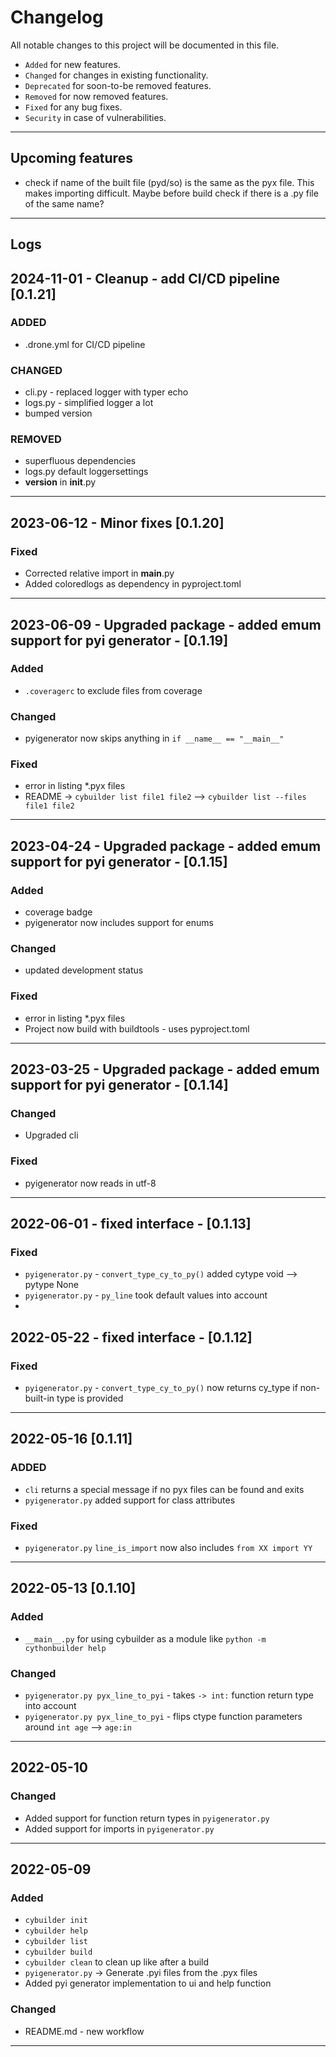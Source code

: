 # Changelog
All notable changes to this project will be documented in this file.
 - `Added` for new features.
 - `Changed` for changes in existing functionality.
 - `Deprecated` for soon-to-be removed features.
 - `Removed` for now removed features.
 - `Fixed` for any bug fixes.
 - `Security` in case of vulnerabilities.
<hr>
 

## Upcoming features
- check if name of the built file (pyd/so) is the same as the pyx file. This makes importing difficult. Maybe before build check if there is a .py file of the same name?
---

## Logs
## 2024-11-01 - Cleanup - add CI/CD pipeline [0.1.21]
### ADDED
- .drone.yml for CI/CD pipeline
### CHANGED
- cli.py - replaced logger with typer echo
- logs.py - simplified logger a lot
- bumped version
### REMOVED 
- superfluous dependencies
- logs.py default loggersettings
- __version__ in __init__.py 
<hr>


## 2023-06-12 - Minor fixes [0.1.20]
### Fixed
- Corrected relative import in __main__.py
- Added coloredlogs as dependency in pyproject.toml
<hr>


## 2023-06-09 - Upgraded package - added emum support for pyi generator - [0.1.19]
### Added
- `.coveragerc` to exclude files from coverage
### Changed
- pyigenerator now skips anything in `if __name__ == "__main__"`
### Fixed
- error in listing *.pyx files
- README -> `cybuilder list file1 file2` --> `cybuilder list --files file1 file2`
<hr>


## 2023-04-24 - Upgraded package - added emum support for pyi generator - [0.1.15]
### Added
- coverage badge
- pyigenerator now includes support for enums
### Changed
- updated development status
### Fixed
- error in listing *.pyx files
- Project now build with buildtools - uses pyproject.toml
<hr>


## 2023-03-25 - Upgraded package - added emum support for pyi generator - [0.1.14]
### Changed
- Upgraded cli
### Fixed
- pyigenerator now reads in utf-8
<hr>


## 2022-06-01 - fixed interface - [0.1.13]
### Fixed
- `pyigenerator.py` - `convert_type_cy_to_py()` added cytype void --> pytype None
- `pyigenerator.py` - `py_line` took default values into account
- 


## 2022-05-22 - fixed interface - [0.1.12]
### Fixed
- `pyigenerator.py` - `convert_type_cy_to_py()` now returns cy_type if non-built-in type is provided
<hr>

## 2022-05-16 [0.1.11]
### ADDED
- `cli` returns a special message if no pyx files can be found and exits
- `pyigenerator.py` added support for class attributes
### Fixed
- `pyigenerator.py` `line_is_import` now also includes `from XX import YY`

<hr>

## 2022-05-13 [0.1.10]
### Added
- `__main__.py` for using cybuilder as a module like `python -m cythonbuilder help`
### Changed
- `pyigenerator.py pyx_line_to_pyi` - takes `-> int:` function return type into account
- `pyigenerator.py pyx_line_to_pyi` - flips ctype function parameters around `int age` --> `age:in`
<hr>

## 2022-05-10
### Changed
- Added support for function return types in `pyigenerator.py`  
- Added support for imports in `pyigenerator.py`
<hr>


## 2022-05-09
### Added
- `cybuilder init` 
- `cybuilder help` 
- `cybuilder list` 
- `cybuilder build`
- `cybuilder clean` to clean up like after a build
- `pyigenerator.py` -> Generate .pyi files from the .pyx files
- Added pyi generator implementation to ui and help function
### Changed
- README.md - new workflow
<hr>